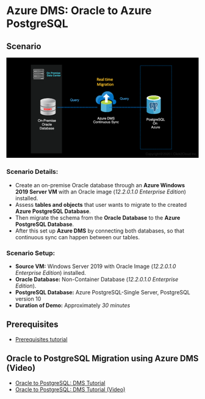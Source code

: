 # Azure DMS: Oracle to Azure PostgreSQL

## Scenario

<kbd>
  <img src="https://github.com/alexanderpetraliac2c/azure-oracle-migration/blob/master/Images/oraToPgSingle.png">
</kbd></p>



### **Scenario Details:** <br />
* Create an on-premise Oracle database through an **Azure Windows 2019 Server VM** with an Oracle image (*12.2.0.1.0 Enterprise Edition*) installed.
* Assess **tables and objects** that user wants to migrate to the created **Azure PostgreSQL Database**. 
* Then migrate the schema from the **Oracle Database** to the **Azure PostgreSQL Database**.
* After this set up **Azure DMS** by connecting both databases, so that continuous sync can happen between our tables.


### **Scenario Setup:**

* **Source VM:** Windows Server 2019 with Oracle Image (*12.2.0.1.0 Enterprise Edition*) installed.
* **Oracle Database:** Non-Container Database (*12.2.0.1.0 Enterprise Edition*).
* **PostgreSQL Database:** Azure PostgreSQL-Single Server, PostgreSQL version 10
* **Duration of Demo:** Approximately *30 minutes*

## Prerequisites
* [Prerequisites tutorial](https://github.com/Click2Cloud/azure-oracle-migration/blob/master/Tutorials/oracleToPostgres/Prerequisites/README.md)

## Oracle to PostgreSQL Migration using Azure DMS (Video)

* [Oracle to PostgreSQL: DMS Tutorial](https://github.com/Click2Cloud/azure-oracle-migration/blob/master/Tutorials/oracleToPostgres/DMS/dmsTutorial.md)
* [Oracle to PostgreSQL: DMS Tutorial (Video)](https://github.com/Click2Cloud/azure-oracle-migration/blob/master/Videos/azuredmsproject.mp4)
